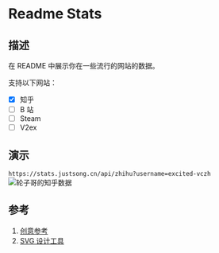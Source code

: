# Readme Stats
## 描述
在 README 中展示你在一些流行的网站的数据。

支持以下网站：
- [x] 知乎
- [ ] B 站
- [ ] Steam
- [ ] V2ex

## 演示
`https://stats.justsong.cn/api/zhihu?username=excited-vczh`
![轮子哥的知乎数据](https://stats.justsong.cn/api/zhihu?username=excited-vczh)

## 参考
1. [创意参考](https://github.com/anuraghazra/github-readme-stats)
2. [SVG 设计工具](https://editor.method.ac/)